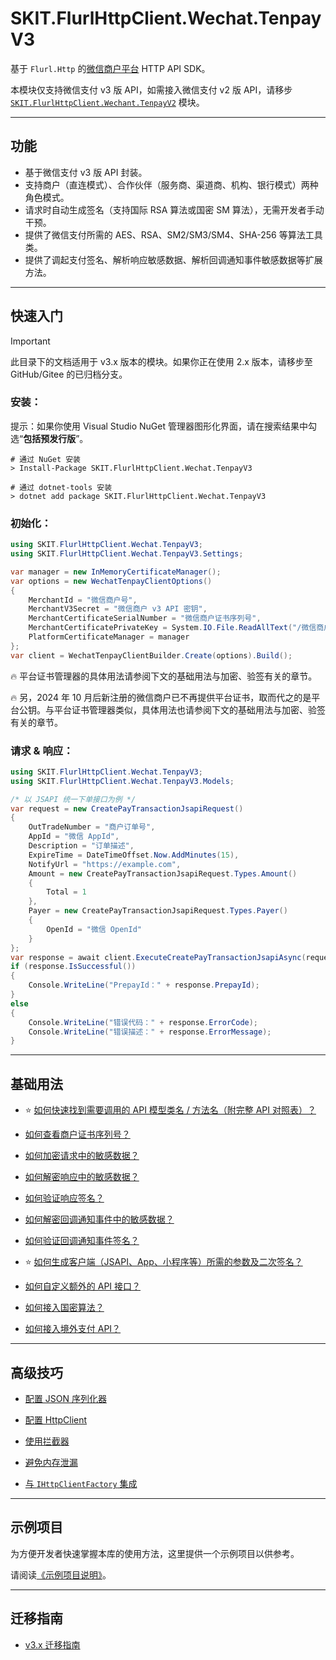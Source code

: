 ﻿# SKIT.FlurlHttpClient.Wechat.TenpayV3

基于 `Flurl.Http` 的[微信商户平台](https://pay.weixin.qq.com/) HTTP API SDK。

本模块仅支持微信支付 v3 版 API，如需接入微信支付 v2 版 API，请移步 [`SKIT.FlurlHttpClient.Wechant.TenpayV2`](../WechatTenpayV2/README.md) 模块。

---

## 功能

-   基于微信支付 v3 版 API 封装。
-   支持商户（直连模式）、合作伙伴（服务商、渠道商、机构、银行模式）两种角色模式。
-   请求时自动生成签名（支持国际 RSA 算法或国密 SM 算法），无需开发者手动干预。
-   提供了微信支付所需的 AES、RSA、SM2/SM3/SM4、SHA-256 等算法工具类。
-   提供了调起支付签名、解析响应敏感数据、解析回调通知事件敏感数据等扩展方法。

---

## 快速入门

> [!IMPORTANT]
> 此目录下的文档适用于 v3.x 版本的模块。如果你正在使用 2.x 版本，请移步至 GitHub/Gitee 的已归档分支。

### 安装：

提示：如果你使用 Visual Studio NuGet 管理器图形化界面，请在搜索结果中勾选“**包括预发行版**”。

```shell
# 通过 NuGet 安装
> Install-Package SKIT.FlurlHttpClient.Wechat.TenpayV3

# 通过 dotnet-tools 安装
> dotnet add package SKIT.FlurlHttpClient.Wechat.TenpayV3
```

### 初始化：

```csharp
using SKIT.FlurlHttpClient.Wechat.TenpayV3;
using SKIT.FlurlHttpClient.Wechat.TenpayV3.Settings;

var manager = new InMemoryCertificateManager();
var options = new WechatTenpayClientOptions()
{
    MerchantId = "微信商户号",
    MerchantV3Secret = "微信商户 v3 API 密钥",
    MerchantCertificateSerialNumber = "微信商户证书序列号",
    MerchantCertificatePrivateKey = System.IO.File.ReadAllText("/微信商户证书私钥文件路径/apiclient_key.pem"),
    PlatformCertificateManager = manager
};
var client = WechatTenpayClientBuilder.Create(options).Build();
```

🔥 平台证书管理器的具体用法请参阅下文的基础用法与加密、验签有关的章节。

🔥 另，2024 年 10 月后新注册的微信商户已不再提供平台证书，取而代之的是平台公钥。与平台证书管理器类似，具体用法也请参阅下文的基础用法与加密、验签有关的章节。

### 请求 & 响应：

```csharp
using SKIT.FlurlHttpClient.Wechat.TenpayV3;
using SKIT.FlurlHttpClient.Wechat.TenpayV3.Models;

/* 以 JSAPI 统一下单接口为例 */
var request = new CreatePayTransactionJsapiRequest()
{
    OutTradeNumber = "商户订单号",
    AppId = "微信 AppId",
    Description = "订单描述",
    ExpireTime = DateTimeOffset.Now.AddMinutes(15),
    NotifyUrl = "https://example.com",
    Amount = new CreatePayTransactionJsapiRequest.Types.Amount()
    {
        Total = 1
    },
    Payer = new CreatePayTransactionJsapiRequest.Types.Payer()
    {
        OpenId = "微信 OpenId"
    }
};
var response = await client.ExecuteCreatePayTransactionJsapiAsync(request);
if (response.IsSuccessful())
{
    Console.WriteLine("PrepayId：" + response.PrepayId);
}
else
{
    Console.WriteLine("错误代码：" + response.ErrorCode);
    Console.WriteLine("错误描述：" + response.ErrorMessage);
}
```

---

## 基础用法

-   ⭐ [如何快速找到需要调用的 API 模型类名 / 方法名（附完整 API 对照表）？](./Basic_ModelDefinition.md)

-   [如何查看商户证书序列号？](./Basic_CertificateSerialNumber.md)

-   [如何加密请求中的敏感数据？](./Basic_RequestSensitiveDataEncryption.md)

-   [如何解密响应中的敏感数据？](./Basic_ResponseSensitiveDataDecryption.md)

-   [如何验证响应签名？](./Basic_ResponseSignatureVerification.md)

-   [如何解密回调通知事件中的敏感数据？](./Basic_EventResourceDecryption.md)

-   [如何验证回调通知事件签名？](./Basic_EventSignatureVerification.md)

-   ⭐ [如何生成客户端（JSAPI、App、小程序等）所需的参数及二次签名？](./Basic_Parameters.md)

-   [如何自定义额外的 API 接口？](./Basic_Extensions.md)

-   [如何接入国密算法？](./Basic_SMAlgorithm.md)

-   [如何接入境外支付 API？](./Basic_GlobalAPI.md)

---

## 高级技巧

-   [配置 JSON 序列化器](./Advanced_JsonSerializer.md)

-   [配置 HttpClient](./Advanced_HttpClient.md)

-   [使用拦截器](./Advanced_Interceptor.md)

-   [避免内存泄漏](./Advanced_Dispose.md)

-   [与 `IHttpClientFactory` 集成](./Advanced_HttpClientFactory.md)

---

## 示例项目

为方便开发者快速掌握本库的使用方法，这里提供一个示例项目以供参考。

请阅读[《示例项目说明》](./Sample.md)。

---

## 迁移指南

-   [v3.x 迁移指南](./Migration_V3.md)
